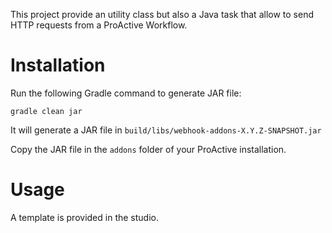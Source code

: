 This project provide an utility class but also a Java task that allow to send
HTTP requests from a ProActive Workflow.

# Installation

Run the following Gradle command to generate JAR file:

```
gradle clean jar
```

It will generate a JAR file in `build/libs/webhook-addons-X.Y.Z-SNAPSHOT.jar`

Copy the JAR file in the `addons` folder of your ProActive installation.

# Usage

A template is provided in the studio.